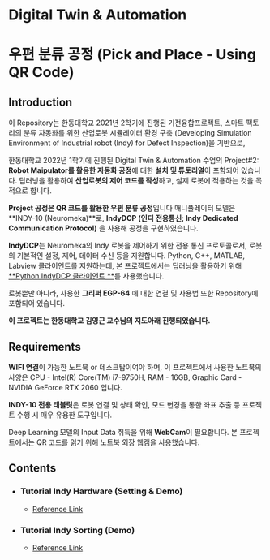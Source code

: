# Digital Twin & Automation

# 우편 분류 공정 (Pick and Place - Using QR Code)



## Introduction

이 Repository는 한동대학교 2021년 2학기에 진행된 기전융합프로젝트, 스마트 팩토리의 분류 자동화를 위한 산업로봇 시뮬레이터 환경 구축 (Developing Simulation Environment of Industrial robot (Indy) for Defect Inspection)을 기반으로, 

한동대학교 2022년 1학기에 진행된 Digital Twin & Automation 수업의 Project#2: **Robot Maipulator를 활용한 자동화 공정**에 대한 **설치 및 튜토리얼**이 포함되어 있습니다.
딥러닝을 활용하여 **산업로봇의 제어 코드를 작성**하고, 실제 로봇에 적용하는 것을 목적으로 합니다.

**Project 공정은 QR 코드를 활용한 우편 분류 공정**입니다
매니퓰레이터 모델은 **INDY-10 (Neuromeka)**로, **IndyDCP (인디 전용통신; Indy Dedicated Communication Protocol)** 을 사용해 공정을 구현하였습니다.

**IndyDCP**는 Neuromeka의 Indy 로봇을 제어하기 위한 전용 통신 프로토콜로서, 로봇의 기본적인 설정, 제어, 데이터 수신 등을 지원합니다.  Python, C++, MATLAB, Labview 클라이언트를 지원하는데, 본 프로젝트에서는 딥러닝을 활용하기 위해 [**Python IndyDCP 클라이언트 **](http://docs.neuromeka.com/2.3.0/kr/Python/section1/)를 사용했습니다.

로봇뿐만 아니라, 사용한 **그리퍼 EGP-64** 에 대한 연결 및 사용법 또한 Repository에 포함되어 있습니다.

**이 프로젝트는 한동대학교 김영근 교수님의 지도아래 진행되었습니다.**



## Requirements

**WIFI 연결**이 가능한 노트북 or 데스크탑이여야 하며, 이 프로젝트에서 사용한 노트북의 사양은 CPU - Intel(R) Core(TM) i7-9750H, RAM - 16GB, Graphic Card - NVIDIA GeForce RTX 2060 입니다.

**INDY-10 전용 태블릿**은 로봇 연결 및 상태 확인, 모드 변경을 통한 좌표 추출 등 프로젝트 수행 시 매우 유용한 도구입니다.

Deep Learning 모델의 Input Data 취득을 위해 **WebCam**이 필요합니다. 본 프로젝트에서는 QR 코드를 읽기 위해 노트북 외장 웹캠을 사용했습니다.

    

## Contents

* ### Tutorial Indy Hardware (Setting & Demo)

  * [Reference Link](https://github.com/chaochao77/ROS_neuromeka_tutorial/blob/main/md_fIles/Tutorial%20-%20Manipulator%20INDY-10.md)



* ### Tutorial Indy Sorting (Demo)

  * [Reference Link]()
